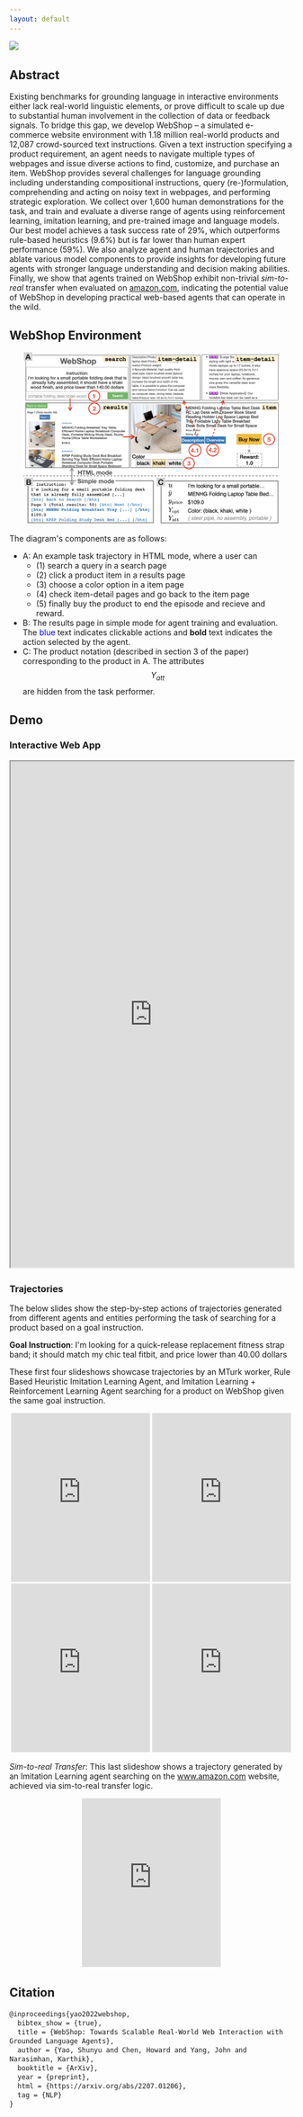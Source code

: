 ```yaml
---
layout: default
---
```


<img src="assets/static/recording.gif">

## Abstract

Existing benchmarks for grounding language in interactive environments either lack real-world linguistic elements, or prove difficult to scale up due to substantial human involvement in the collection of data or feedback signals. To bridge this gap, we develop WebShop – a simulated e-commerce website environment with 1.18 million real-world products and 12,087 crowd-sourced text instructions. Given a text instruction specifying a product requirement, an agent needs to navigate multiple types of webpages and issue diverse actions to find, customize, and purchase an item. WebShop provides several challenges for language grounding including understanding compositional instructions, query (re-)formulation, comprehending and acting on noisy text in webpages, and performing strategic exploration. We collect over 1,600 human demonstrations for the task, and train and evaluate a diverse range of agents using reinforcement learning, imitation learning, and pre-trained image and language models. Our best model achieves a task success rate of 29%, which outperforms rule-based heuristics (9.6%) but is far lower than human expert performance (59%). We also analyze agent and human trajectories and ablate various model components to provide insights for developing future agents with stronger language understanding and decision making abilities. Finally, we show that agents trained on WebShop exhibit non-trivial _sim-to-real_ transfer when evaluated on [amazon.com](https://www.amazon.com/), indicating the potential value of WebShop in developing practical web-based agents that can operate in the wild.

## WebShop Environment

<div style="text-align:center;">
    <img src="assets/static/webshop-diagram.png" width="90%">
</div>

The diagram's components are as follows:

- A: An example task trajectory in HTML mode, where a user can
  - (1) search a query in a search page
  - (2) click a product item in a results page
  - (3) choose a color option in a item page
  - (4) check item-detail pages and go back to the item page
  - (5) finally buy the product to end the episode and recieve and reward.
- B: The results page in simple mode for agent training and evaluation. The <span style="color:blue">blue</span> text indicates clickable actions and **bold** text indicates the action selected by the agent.
- C: The product notation (described in section 3 of the paper) corresponding to the product in A. The attributes $$Y_{att}$$ are hidden from the task performer.

## Demo

### Interactive Web App

<iframe src="https://hf.space/gradioiframe/webshop/amazon_shop/+" width="100%" height=900></iframe>

### Trajectories

The below slides show the step-by-step actions of trajectories generated from different agents and entities performing the task of searching for a product based on a goal instruction.

**Goal Instruction**: I'm looking for a quick-release replacement fitness strap band; it should match my chic teal fitbit, and price lower than 40.00 dollars

These first four slideshows showcase trajectories by an MTurk worker, Rule Based Heuristic Imitation Learning Agent, and Imitation Learning + Reinforcement Learning Agent searching for a product on WebShop given the same goal instruction.

<div style="text-align:center;">
    <iframe src="https://docs.google.com/presentation/d/e/2PACX-1vRv8w_xsn8Y2dIH9bteRaR74gGv0TDdCYBa460JNefCa5pmbrwxc5FFUCzk2dx-ElVsy99dMcyme2Vh/embed?start=false&loop=false&delayms=10000" frameborder="0" width="49%" height="300" allowfullscreen="true" mozallowfullscreen="true" webkitallowfullscreen="true"></iframe>
    <iframe src="https://docs.google.com/presentation/d/e/2PACX-1vQa-LV0_ElycuIjva2TLwj3LKdZfhbEgGX0rzZbt1a6Jjkl9t-pcakCJMGRiJV_wnUrfptvCN_x_cm0/embed?start=false&loop=false&delayms=10000" frameborder="0" width="49%" height="300" allowfullscreen="true" mozallowfullscreen="true" webkitallowfullscreen="true"></iframe>
</div>
<div style="text-align:center;">
    <iframe src="https://docs.google.com/presentation/d/e/2PACX-1vR2xraC_z1pX4J7Ajb00MmqFBj5HwXu88sLz7a8bp6rNTydoWJEWc1qUsfFLLgtUa1boM0Y3c8OhSN2/embed?start=false&loop=false&delayms=10000" frameborder="0" width="49%" height="300" allowfullscreen="true" mozallowfullscreen="true" webkitallowfullscreen="true"></iframe>
    <iframe src="https://docs.google.com/presentation/d/e/2PACX-1vTZ8tS8jgniUgVw2MGLxmih5fj-8GQdxKNOM3gYpPlLY91Tj6bSM39qpqfdoqQI00I8QhyAae_7P1eM/embed?start=false&loop=false&delayms=10000" frameborder="0" width="49%" height="300" allowfullscreen="true" mozallowfullscreen="true" webkitallowfullscreen="true"></iframe>
</div>

_Sim-to-real Transfer_: This last slideshow shows a trajectory generated by an Imitation Learning agent searching on the www.amazon.com website, achieved via sim-to-real transfer logic.

<div style="text-align:center;">
    <iframe src="https://docs.google.com/presentation/d/e/2PACX-1vRmGmWmt5PInGy4qSG7JZg9LcDAHULrH8sGY2QIXyD55KsikNxMZ5nhlPHYrB_nOa8g8DtIIqJolfjD/embed?start=false&loop=false&delayms=10000" frameborder="0" width="49%" height="300" allowfullscreen="true" mozallowfullscreen="true" webkitallowfullscreen="true"></iframe>
</div>

## Citation

```
@inproceedings{yao2022webshop,
  bibtex_show = {true},
  title = {WebShop: Towards Scalable Real-World Web Interaction with Grounded Language Agents},
  author = {Yao, Shunyu and Chen, Howard and Yang, John and Narasimhan, Karthik},
  booktitle = {ArXiv},
  year = {preprint},
  html = {https://arxiv.org/abs/2207.01206},
  tag = {NLP}
}
```
